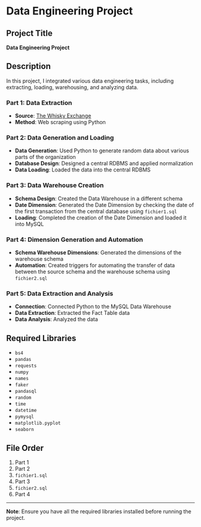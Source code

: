 # Data Engineering Project

## Project Title
**Data Engineering Project**

## Description
In this project, I integrated various data engineering tasks, including extracting, loading, warehousing, and analyzing data.

### Part 1: Data Extraction
- **Source**: [The Whisky Exchange](https://www.thewhiskyexchange.com)
- **Method**: Web scraping using Python

### Part 2: Data Generation and Loading
- **Data Generation**: Used Python to generate random data about various parts of the organization
- **Database Design**: Designed a central RDBMS and applied normalization
- **Data Loading**: Loaded the data into the central RDBMS

### Part 3: Data Warehouse Creation
- **Schema Design**: Created the Data Warehouse in a different schema
- **Date Dimension**: Generated the Date Dimension by checking the date of the first transaction from the central database using `fichier1.sql`
- **Loading**: Completed the creation of the Date Dimension and loaded it into MySQL

### Part 4: Dimension Generation and Automation
- **Schema Warehouse Dimensions**: Generated the dimensions of the warehouse schema
- **Automation**: Created triggers for automating the transfer of data between the source schema and the warehouse schema using `fichier2.sql`

### Part 5: Data Extraction and Analysis
- **Connection**: Connected Python to the MySQL Data Warehouse
- **Data Extraction**: Extracted the Fact Table data
- **Data Analysis**: Analyzed the data

## Required Libraries
- `bs4`
- `pandas`
- `requests`
- `numpy`
- `names`
- `faker`
- `pandasql`
- `random`
- `time`
- `datetime`
- `pymysql`
- `matplotlib.pyplot`
- `seaborn`

## File Order
1. Part 1
2. Part 2
3. `fichier1.sql`
4. Part 3
5. `fichier2.sql`
6. Part 4

---

**Note**: Ensure you have all the required libraries installed before running the project.
